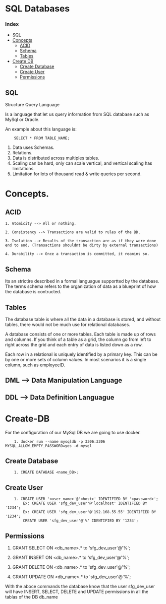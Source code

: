# SQL Databases

### Index

* [SQL](#SQL)
* [Concepts](#Concepts)
	* [ACID](#ACID)
	* [Schema](#Schema)
	* [Tables](#Tables)
* [Create DB](#Create-DB)
	* [Create Database](#Create-Database)
	* [Create User](#Create-User)
	* [Permissions](#Permissions)


## SQL

Structure Query Language

Is a language that let us query information from SQL database such as MySql or Oracle.

An example about this language is:

		SELECT * FROM TABLE_NAME;

1. Data uses Schemas.
2. Relations.
3. Data is distributed across multiples tables.
4. Scaling can be hard, only can scale vertical, and vertical scaling has limitations.
5. Limitation for lots of thousand read & write queries per second.

# Concepts.

## ACID

	1. Atomicity --> All or nothing.

	2. Consistency --> Transactions are valid to rules of the BD.

	3. Isolation --> Results of the transaction are as if they were done end to end. (Transactions shouldnt be dirty by external transactions)

	4. Durability --> Once a transaction is committed, it reamins so.

## Schema

Its an strictire described in a formal languague supportted by the database. The terms schema refers to the organization of data as a blueprint of how the database is contructed.

## Tables

The database table is where all the data in a database is stored, and without tables, there would not be much use for relational databases.

A database consists of one or more tables.  Each table is made up of rows and columns.  If you think of a table as a grid, the column go from left to right across the grid and each entry of data is listed down as a row.

Each row in a relational is uniquely  identified by a primary key.  This can be by one or more sets of column values.  In most scenarios it is a single column, such as employeeID.

## DML --> Data Manipulation Language

## DDL --> Data Definition Languague

# Create-DB

For the configuration of our MySql DB we are going to use docker. 

		1. docker run --name mysqldb -p 3306:3306 MYSQL_ALLOW_EMPTY_PASSWORD=yes -d mysql

## Create Database

		1. CREATE DATABASE <name_DB>;		

## Create User

		1. CREATE USER '<user_name>'@'<host>' IDENTIFIED BY '<password>';
			Ex: CREATE USER 'sfg_dev_user'@'localhost' IDENTIFIED BY '1234';
			Ex: CREATE USER 'sfg_dev_user'@'192.168.55.55' IDENTIFIED BY '1234';		
			CREATE USER 'sfg_dev_user'@'%' IDENTIFIED BY '1234';

## Permissions

1. GRANT SELECT ON <db_name>.* to 'sfg_dev_user'@'%';

2. GRANT INSERT ON <db_name>.* to 'sfg_dev_user'@'%';

3. GRANT DELETE ON <db_name>.* to 'sfg_dev_user'@'%';
		
4. GRANT UPDATE ON <db_name>.* to 'sfg_dev_user'@'%';		

With the aboce commands the database know that the user sfg_dev_user will have INSERT, SELECT, DELETE and UPDATE permissions in all the tablas of the DB db_name

		

